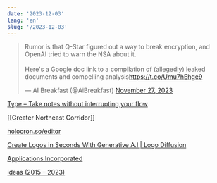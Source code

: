 ```yaml
---
date: '2023-12-03'
lang: 'en'
slug: '/2023-12-03'
---
```


<blockquote class="twitter-tweet">

<p lang="en" dir="ltr">

Rumor is that Q-Star figured out a way to break encryption, and OpenAI tried to warn the NSA about it. <br/><br/>Here's a Google doc link to a compilation of (allegedly) leaked documents and compelling analysis<a href="https://t.co/Umu7hEhge9">https://t.co/Umu7hEhge9</a>

</p>

&mdash; AI Breakfast (@AiBreakfast) <a href="https://twitter.com/AiBreakfast/status/1729229720821367220?ref_src=twsrc%5Etfw">November 27, 2023</a></blockquote>

[Type – Take notes without interrupting your flow](https://usetype.app/)

[[Greater Northeast Corridor]]

[holocron.so/editor](https://holocron.so/org/clpnstj2g001ncioxal677awe/new-site)

[Create Logos in Seconds With Generative A.I | Logo Diffusion](https://logodiffusion.com/)

[Applications Incorporated](https://software.inc/)

[ideas (2015 – 2023)](https://ideas.ibuildmyideas.com/)
